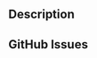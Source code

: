 <!--
Please do not submit pull requests changing the `version.hpp`
or the single-include `catch.hpp` file, these are changed
only when a new release is made.

Before submitting a PR you should probably read the contributor documentation
at docs/contributing.md. It will tell you how to properly test your changes.
-->


## Description
<!--
Describe the what and the why of your pull request. Remember that these two
are usually a bit different. As an example, if you have made various changes
to decrease the number of new strings allocated, that's what. The why probably
was that you have a large set of tests and found that this speeds them up.
-->

## GitHub Issues
<!-- 
If this PR was motivated by some existing issues, reference them here.

If it is a simple bug-fix, please also add a line like 'Closes #123'
to your commit message, so that it is automatically closed.
If it is not, don't, as it might take several iterations for a feature
to be done properly. If in doubt, leave it open and reference it in the
PR itself, so that maintainers can decide.
-->
